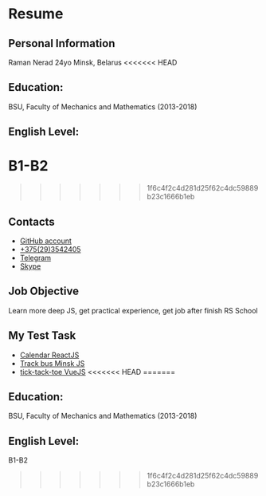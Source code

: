 # Resume
## Personal Information
Raman Nerad 24yo Minsk, Belarus
<<<<<<< HEAD
## Education:
BSU, Faculty of Mechanics and Mathematics (2013-2018) 
## English Level:
B1-B2
=======
>>>>>>> 1f6c4f2c4d281d25f62c4dc59889b23c1666b1eb
## Contacts
- [GitHub account](https://github.com/Romaus/)
- [+375(29)3542405](tel:+375293542405)
- [Telegram](https://t.me/romaus)
- [Skype](skype:romaus1994)
## Job Objective
Learn more deep JS, get practical experience, get job after finish RS School
## My Test Task
- [Calendar ReactJS](https://jsfiddle.net/ayzbxsc8/)
- [Track bus Minsk JS](https://romaus.github.io)
- [tick-tack-toe VueJS](https://jsfiddle.net/06bjmwd9/)
<<<<<<< HEAD
=======
## Education:
BSU, Faculty of Mechanics and Mathematics (2013-2018) 
## English Level:
B1-B2
>>>>>>> 1f6c4f2c4d281d25f62c4dc59889b23c1666b1eb
